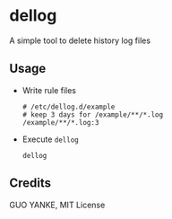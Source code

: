 # dellog

A simple tool to delete history log files

## Usage

* Write rule files

  ```
  # /etc/dellog.d/example
  # keep 3 days for /example/**/*.log
  /example/**/*.log:3
  ```

* Execute `dellog`

  ```shell
  dellog
  ```

## Credits

GUO YANKE, MIT License